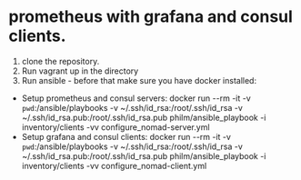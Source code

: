 # prometheus with grafana and consul clients.
1. clone the repository.
2. Run vagrant up in the directory
3. Run ansible - before that make sure you have docker installed:
 - Setup prometheus and consul servers:
docker run --rm -it -v `pwd`:/ansible/playbooks -v ~/.ssh/id_rsa:/root/.ssh/id_rsa -v ~/.ssh/id_rsa.pub:/root/.ssh/id_rsa.pub philm/ansible_playbook -i inventory/clients -vv configure_nomad-server.yml
 - Setup grafana and consul clients:
docker run --rm -it -v `pwd`:/ansible/playbooks -v ~/.ssh/id_rsa:/root/.ssh/id_rsa -v ~/.ssh/id_rsa.pub:/root/.ssh/id_rsa.pub philm/ansible_playbook -i inventory/clients -vv configure_nomad-client.yml

